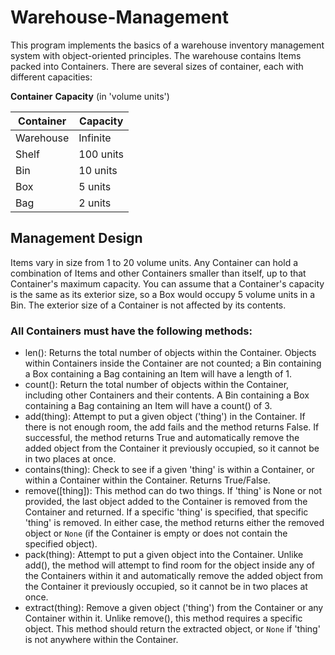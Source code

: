 # Warehouse-Management
This program implements the basics of a warehouse inventory management system with object-oriented principles. The warehouse contains Items packed into
Containers. There are several sizes of container, each with different capacities:

**Container**  **Capacity** (in 'volume units')

| Container |  Capacity |
|---|---|
| Warehouse |  Infinite |
|  Shelf  |  100 units |
|   Bin | 10 units  |
|  Box  |  5 units |
|   Bag   |  2 units |
## Management Design
Items vary in size from 1 to 20 volume units. Any Container can hold a combination of Items and other Containers smaller than itself, up to that Container's maximum capacity. You can assume that a Container's
capacity is the same as its exterior size, so a Box would occupy 5
volume units in a Bin. The exterior size of a Container is not affected
by its contents.

### All Containers must have the following methods:
  - len(): Returns the total number of objects within the
    Container. Objects within Containers inside the Container are not
    counted; a Bin containing a Box containing a Bag containing an Item
    will have a length of 1.
  - count(): Return the total number of objects within the Container,
    including other Containers and their contents. A Bin containing a
    Box containing a Bag containing an Item will have a count() of 3.
  - add(thing): Attempt to put a given object ('thing') in the
    Container. If there is not enough room, the add fails and the method
    returns False. If successful, the method returns True and automatically remove the added
object from the Container it previously occupied, so it cannot be in two
places at once.
  - contains(thing): Check to see if a given 'thing' is within a
    Container, or within a Container within the Container. Returns
    True/False.
  - remove([thing]): This method can do two things. If 'thing' is
    None or not provided, the last object added to the Container is
    removed from the Container and returned. If a specific 'thing' is
    specified, that specific 'thing' is removed. In either case, the
    method returns either the removed object or `None` (if the
    Container is empty or does not contain the specified object).
  - pack(thing): Attempt to put a given object into the Container.
    Unlike add(), the method will attempt to find room for the object
    inside any of the Containers within it and automatically remove the added
object from the Container it previously occupied, so it cannot be in two
places at once.
  - extract(thing): Remove a given object ('thing') from the Container
or any Container within it. Unlike remove(), this method requires a specific
object. This method should return the extracted object, or `None` if 'thing'
is not anywhere within the Container.
